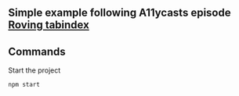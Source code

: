 ## Simple example following A11ycasts episode [Roving tabindex](https://www.youtube.com/watch?v=uCIC2LNt0bk)

## Commands

Start the project

```
npm start
```

